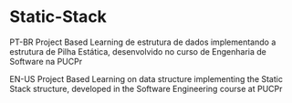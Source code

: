 # Static-Stack
PT-BR Project Based Learning de estrutura de dados implementando a estrutura de Pilha Estática, desenvolvido no curso de Engenharia de Software na PUCPr

EN-US Project Based Learning on data structure implementing the Static Stack structure, developed in the Software Engineering course at PUCPr
